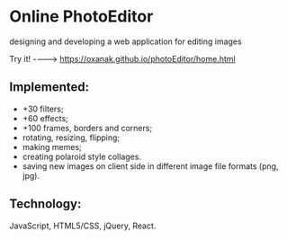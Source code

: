 # Online PhotoEditor
designing and developing a web application for editing images

Try it! ---->  https://oxanak.github.io/photoEditor/home.html

## Implemented:       
* +30 filters;     
* +60 effects;  
*  +100 frames, borders and corners;  
*  rotating, resizing, flipping;
*  making memes; 
*  creating polaroid style collages. 
*  saving new images on client side in different image file formats (png, jpg). 
## Technology: 
JavaScript, HTML5/CSS, jQuery, React. 
